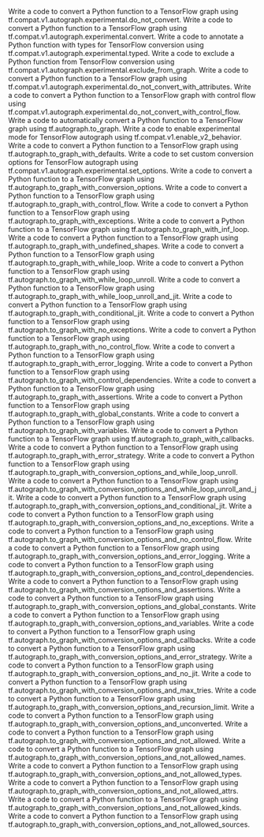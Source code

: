Write a code to convert a Python function to a TensorFlow graph using tf.compat.v1.autograph.experimental.do_not_convert.
Write a code to convert a Python function to a TensorFlow graph using tf.compat.v1.autograph.experimental.convert.
Write a code to annotate a Python function with types for TensorFlow conversion using tf.compat.v1.autograph.experimental.typed.
Write a code to exclude a Python function from TensorFlow conversion using tf.compat.v1.autograph.experimental.exclude_from_graph.
Write a code to convert a Python function to a TensorFlow graph using tf.compat.v1.autograph.experimental.do_not_convert_with_attributes.
Write a code to convert a Python function to a TensorFlow graph with control flow using tf.compat.v1.autograph.experimental.do_not_convert_with_control_flow.
Write a code to automatically convert a Python function to a TensorFlow graph using tf.autograph.to_graph.
Write a code to enable experimental mode for TensorFlow autograph using tf.compat.v1.enable_v2_behavior.
Write a code to convert a Python function to a TensorFlow graph using tf.autograph.to_graph_with_defaults.
Write a code to set custom conversion options for TensorFlow autograph using tf.compat.v1.autograph.experimental.set_options.
Write a code to convert a Python function to a TensorFlow graph using tf.autograph.to_graph_with_conversion_options.
Write a code to convert a Python function to a TensorFlow graph using tf.autograph.to_graph_with_control_flow.
Write a code to convert a Python function to a TensorFlow graph using tf.autograph.to_graph_with_exceptions.
Write a code to convert a Python function to a TensorFlow graph using tf.autograph.to_graph_with_inf_loop.
Write a code to convert a Python function to a TensorFlow graph using tf.autograph.to_graph_with_undefined_shapes.
Write a code to convert a Python function to a TensorFlow graph using tf.autograph.to_graph_with_while_loop.
Write a code to convert a Python function to a TensorFlow graph using tf.autograph.to_graph_with_while_loop_unroll.
Write a code to convert a Python function to a TensorFlow graph using tf.autograph.to_graph_with_while_loop_unroll_and_jit.
Write a code to convert a Python function to a TensorFlow graph using tf.autograph.to_graph_with_conditional_jit.
Write a code to convert a Python function to a TensorFlow graph using tf.autograph.to_graph_with_no_exceptions.
Write a code to convert a Python function to a TensorFlow graph using tf.autograph.to_graph_with_no_control_flow.
Write a code to convert a Python function to a TensorFlow graph using tf.autograph.to_graph_with_error_logging.
Write a code to convert a Python function to a TensorFlow graph using tf.autograph.to_graph_with_control_dependencies.
Write a code to convert a Python function to a TensorFlow graph using tf.autograph.to_graph_with_assertions.
Write a code to convert a Python function to a TensorFlow graph using tf.autograph.to_graph_with_global_constants.
Write a code to convert a Python function to a TensorFlow graph using tf.autograph.to_graph_with_variables.
Write a code to convert a Python function to a TensorFlow graph using tf.autograph.to_graph_with_callbacks.
Write a code to convert a Python function to a TensorFlow graph using tf.autograph.to_graph_with_error_strategy.
Write a code to convert a Python function to a TensorFlow graph using tf.autograph.to_graph_with_conversion_options_and_while_loop_unroll.
Write a code to convert a Python function to a TensorFlow graph using tf.autograph.to_graph_with_conversion_options_and_while_loop_unroll_and_jit.
Write a code to convert a Python function to a TensorFlow graph using tf.autograph.to_graph_with_conversion_options_and_conditional_jit.
Write a code to convert a Python function to a TensorFlow graph using tf.autograph.to_graph_with_conversion_options_and_no_exceptions.
Write a code to convert a Python function to a TensorFlow graph using tf.autograph.to_graph_with_conversion_options_and_no_control_flow.
Write a code to convert a Python function to a TensorFlow graph using tf.autograph.to_graph_with_conversion_options_and_error_logging.
Write a code to convert a Python function to a TensorFlow graph using tf.autograph.to_graph_with_conversion_options_and_control_dependencies.
Write a code to convert a Python function to a TensorFlow graph using tf.autograph.to_graph_with_conversion_options_and_assertions.
Write a code to convert a Python function to a TensorFlow graph using tf.autograph.to_graph_with_conversion_options_and_global_constants.
Write a code to convert a Python function to a TensorFlow graph using tf.autograph.to_graph_with_conversion_options_and_variables.
Write a code to convert a Python function to a TensorFlow graph using tf.autograph.to_graph_with_conversion_options_and_callbacks.
Write a code to convert a Python function to a TensorFlow graph using tf.autograph.to_graph_with_conversion_options_and_error_strategy.
Write a code to convert a Python function to a TensorFlow graph using tf.autograph.to_graph_with_conversion_options_and_no_jit.
Write a code to convert a Python function to a TensorFlow graph using tf.autograph.to_graph_with_conversion_options_and_max_tries.
Write a code to convert a Python function to a TensorFlow graph using tf.autograph.to_graph_with_conversion_options_and_recursion_limit.
Write a code to convert a Python function to a TensorFlow graph using tf.autograph.to_graph_with_conversion_options_and_unconverted.
Write a code to convert a Python function to a TensorFlow graph using tf.autograph.to_graph_with_conversion_options_and_not_allowed.
Write a code to convert a Python function to a TensorFlow graph using tf.autograph.to_graph_with_conversion_options_and_not_allowed_names.
Write a code to convert a Python function to a TensorFlow graph using tf.autograph.to_graph_with_conversion_options_and_not_allowed_types.
Write a code to convert a Python function to a TensorFlow graph using tf.autograph.to_graph_with_conversion_options_and_not_allowed_attrs.
Write a code to convert a Python function to a TensorFlow graph using tf.autograph.to_graph_with_conversion_options_and_not_allowed_kinds.
Write a code to convert a Python function to a TensorFlow graph using tf.autograph.to_graph_with_conversion_options_and_not_allowed_sources.